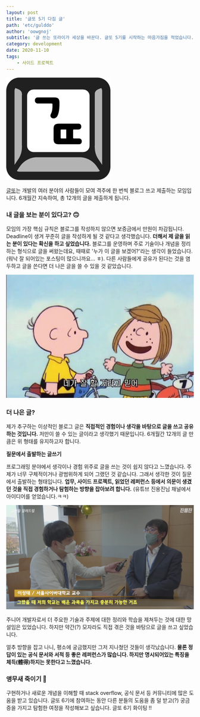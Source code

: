 ```yaml
---
layout: post
title: '글또 5기 다짐 글'
path: 'etc/gulddo'
author: 'oowgnoj'
subtitle: '글 쓰는 또라이가 세상을 바꾼다. 글또 5기를 시작하는 마음가짐을 적었습니다.'
category: development
date: 2020-11-10
tags:
    - 사이드 프로젝트
---
```



![글또](./../images/in-post/gulddo/logo.png)

[글또](https://www.notion.so/ac5b18a482fb4df497d4e8257ad4d516)는 개발의 여러 분야의 사람들이 모여 격주에 한 번씩 블로그 쓰고 제출하는 모임입니다. 6개월간 지속하여, 총 12개의 글을 제출하게 됩니다.

### 내 글을 보는 분이 있다고? 🙃
모임의 가장 핵심 규칙은 블로그를 작성하지 않으면 보증금에서 만원이 차감됩니다. Deadline이 생겨 꾸준히 글을 작성하게 될 것 같다고 생각했습니다. 
**더해서 제 글을 읽는 분이 있다는 확신을 하고 싶었습니다.** 블로그를 운영하며 주로 기술이나 개념을 정리하는 형식으로 글을 써왔는데요, 때때로 '누가 이 글을 보겠어?'라는 생각이 들었습니다. (워낙 잘 되어있는 포스팅이 많으니까요... ㅎ). 다른 사람들에게 공유가 된다는 것을 염두하고 글을 쓴다면 더 나은 글을 쓸 수 있을 것 같았습니다.

![^^..](./../images/in-post/gulddo/trust-me.jpg)

### 더 나은 글?

제가 추구하는 이상적인 블로그 글은 **직접적인 경험이나 생각을 바탕으로 글을 쓰고 공유하는 것입니다.** 저만이 쓸 수 있는 글이라고 생각했기 때문입니다. 6개월간 12개의 글 만큼은 위 형태를 유지하고자 합니다. 

**질문에서 출발하는 글쓰기**

프로그래밍 분야에서 생각이나 경험 위주로 글을 쓰는 것이 쉽지 않다고 느꼈습니다. 주제가 너무 구체적이거나 광범위하게 되어 그랬던 것 같습니다. 그래서 생각한 것이 질문에서 출발하는 형태입니다. **업무, 사이드 프로젝트, 읽었던 레퍼런스 등에서 의문이 생겼던 것을 직접 경험하거나 탐험하는 방향을 잡아보려 합니다.** (유튜브 진용진님 채널에서 아이디어를 얻었습니다.ㅋㅋ)

![질문: 서울 사이버 대학교에 다니면 인생이 달라질까?](./../images/in-post/gulddo/youtube-clip-jinyongjin.png)

주니어 개발자로서 더 주요한 기술과 주제에 대한 정리와 학습을 제쳐두는 것에 대한 망설임은 있었습니다. 하지만 약간(?) 모자라도 직접 겪은 것을 바탕으로 글을 쓰고 싶었습니다.
 
얼추 방향을 잡고 나니, 평소에 궁금했지만 그저 지나쳤던 것들이 생각났습니다. **물론 정답이 있는 공식 문서와 서적 등 좋은 레퍼런스가 많습니다. 하지만 명시되어있는 특징을 체득(體得)하지는 못한다고 느꼈습니다.**

### 앵무새 죽이기 🦜
구현하거나 새로운 개념을 이해할 때 stack overflow, 공식 문서 등 커뮤니티에 많은 도움을 받고 있습니다. 글또 6기에 참여하는 동안 다른 분들의 도움을 좀 덜 받고(?) 궁금증을 가지고 탐험한 여정을 작성해보고 싶습니다. 글또 6기 화이팅 !!